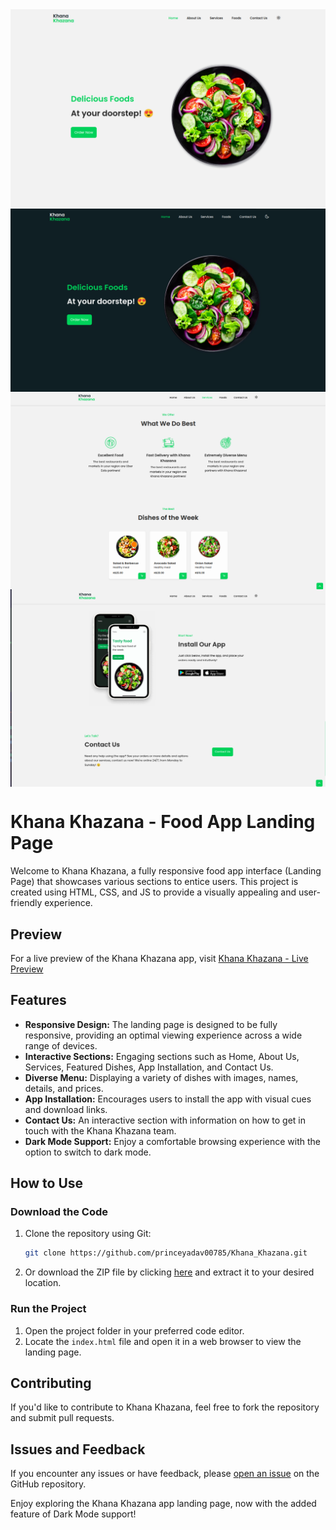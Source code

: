 <!---->
<div align="center">
<img src="./ReadMeFiles/1.png" align="center">
</div>

<div align="center">
<img src="./ReadMeFiles/2.png" align="center">
</div>
<div align="center">
<img src="./ReadMeFiles/3.png" align="center">
</div>
<div align="center">
<img src="./ReadMeFiles/4.png" align="center">
</div>

# Khana Khazana - Food App Landing Page

Welcome to Khana Khazana, a fully responsive food app interface (Landing Page) that showcases various sections to entice users. This project is created using HTML, CSS, and JS to provide a visually appealing and user-friendly experience.

## Preview

For a live preview of the Khana Khazana app, visit [Khana Khazana - Live Preview](https://princeyadav00785.github.io/Khana_Khazana/)

## Features

- **Responsive Design:** The landing page is designed to be fully responsive, providing an optimal viewing experience across a wide range of devices.
- **Interactive Sections:** Engaging sections such as Home, About Us, Services, Featured Dishes, App Installation, and Contact Us.
- **Diverse Menu:** Displaying a variety of dishes with images, names, details, and prices.
- **App Installation:** Encourages users to install the app with visual cues and download links.
- **Contact Us:** An interactive section with information on how to get in touch with the Khana Khazana team.
- **Dark Mode Support:** Enjoy a comfortable browsing experience with the option to switch to dark mode.

## How to Use

### Download the Code

1. Clone the repository using Git:

   ```bash
   git clone https://github.com/princeyadav00785/Khana_Khazana.git
   ```

2. Or download the ZIP file by clicking [here](https://github.com/princeyadav00785/Khana_Khazana/archive/main.zip) and extract it to your desired location.

### Run the Project

1. Open the project folder in your preferred code editor.
2. Locate the `index.html` file and open it in a web browser to view the landing page.

## Contributing

If you'd like to contribute to Khana Khazana, feel free to fork the repository and submit pull requests.

## Issues and Feedback

If you encounter any issues or have feedback, please [open an issue](https://github.com/princeyadav00785/Khana_Khazana/issues) on the GitHub repository.

Enjoy exploring the Khana Khazana app landing page, now with the added feature of Dark Mode support!
